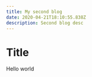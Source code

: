 ```yaml
---
title: My second blog
date: 2020-04-21T18:10:55.838Z
description: Second blog desc
---
```

# Title

Hello world